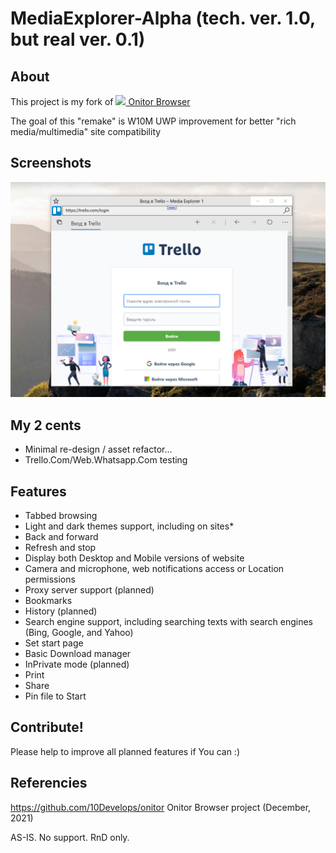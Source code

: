# MediaExplorer-Alpha (tech. ver. 1.0, but real ver. 0.1)

## About
This project is my fork of <a href="http://10develops.github.io/onitor"><img src="site_assets/logo.png" width="28"> Onitor Browser</a> 

The goal of this "remake" is W10M UWP improvement for better "rich media/multimedia" site compatibility

## Screenshots
![Shot 1](Images/shot1.png)

## My 2 cents
- Minimal re-design / asset refactor...
- Trello.Com/Web.Whatsapp.Com testing

## Features
* Tabbed browsing
* Light and dark themes support, including on sites*
* Back and forward
* Refresh and stop
* Display both Desktop and Mobile versions of website
* Camera and microphone, web notifications access or Location permissions
* Proxy server support (planned)
* Bookmarks
* History (planned)
* Search engine support, including searching texts with search engines (Bing, Google, and Yahoo)
* Set start page
* Basic Download manager
* InPrivate mode (planned)
* Print
* Share
* Pin file to Start

## Contribute!
Please help to improve all planned features  if You can :)

## Referencies

https://github.com/10Develops/onitor Onitor Browser project (December, 2021)

AS-IS. No support. RnD only.

